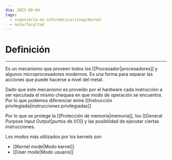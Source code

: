 ```yaml
---
dia: 2023-09-04
tags:
  - ingeniería-en-informática/sisop/Kernel
  - nota/facultad
---
```

# Definición
---
Es un mecanismo que proveen todos los [[Procesador|procesadores]] y algunos microprocesadores modernos. Es una forma para separar las acciones que puede hacerse a nivel del metal. 

Dado que este mecanismo es proveído por el hardware cada instrucción a ser ejecutada el mismo chequea en que modo de operación se encuentra. Por lo que podemos diferenciar entre [[Instrucción privilegiada|instrucciones privilegiadas]]

Por lo que se protege la [[Protección de memoria|memoria]], los [[General Purpose Input Output|purtos de I/O]] y las posibilidad de ejecutar ciertas instrucciones.

Los modos más utilizados por los kernels son
* [[Kernel mode|Modo kernel]]
* [[User mode|Modo usuario]]